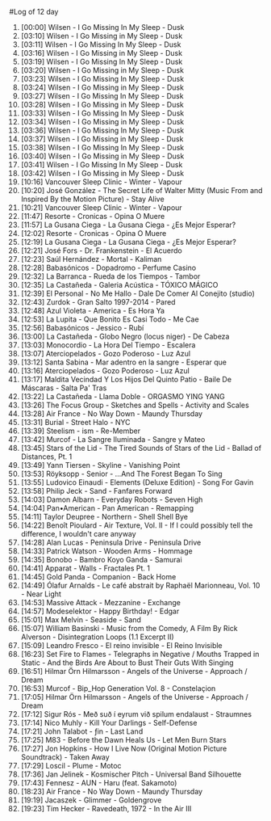 #Log of 12 day

1. [00:00] Wilsen - I Go Missing In My Sleep - Dusk
1. [03:10] Wilsen - I Go Missing in My Sleep - Dusk
1. [03:11] Wilsen - I Go Missing In My Sleep - Dusk
1. [03:16] Wilsen - I Go Missing in My Sleep - Dusk
1. [03:19] Wilsen - I Go Missing In My Sleep - Dusk
1. [03:20] Wilsen - I Go Missing in My Sleep - Dusk
1. [03:23] Wilsen - I Go Missing In My Sleep - Dusk
1. [03:24] Wilsen - I Go Missing in My Sleep - Dusk
1. [03:27] Wilsen - I Go Missing In My Sleep - Dusk
1. [03:28] Wilsen - I Go Missing in My Sleep - Dusk
1. [03:33] Wilsen - I Go Missing In My Sleep - Dusk
1. [03:34] Wilsen - I Go Missing in My Sleep - Dusk
1. [03:36] Wilsen - I Go Missing In My Sleep - Dusk
1. [03:37] Wilsen - I Go Missing in My Sleep - Dusk
1. [03:38] Wilsen - I Go Missing In My Sleep - Dusk
1. [03:40] Wilsen - I Go Missing in My Sleep - Dusk
1. [03:41] Wilsen - I Go Missing In My Sleep - Dusk
1. [03:42] Wilsen - I Go Missing in My Sleep - Dusk
1. [10:16] Vancouver Sleep Clinic - Winter - Vapour
1. [10:20] José González - The Secret Life of Walter Mitty (Music From and Inspired By the Motion Picture) - Stay Alive
1. [10:21] Vancouver Sleep Clinic - Winter - Vapour
1. [11:47] Resorte - Cronicas - Opina O Muere
1. [11:57] La Gusana Ciega - La Gusana Ciega - ¿Es Mejor Esperar?
1. [12:02] Resorte - Cronicas - Opina O Muere
1. [12:19] La Gusana Ciega - La Gusana Ciega - ¿Es Mejor Esperar?
1. [12:21] José Fors - Dr. Frankenstein - El Acuerdo
1. [12:23] Saúl Hernández - Mortal - Kaliman
1. [12:28] Babasónicos - Dopadromo - Perfume Casino
1. [12:32] La Barranca - Rueda de los Tiempos - Tambor
1. [12:35] La Castañeda - Galeria Acústica - TÓXICO MÁGICO
1. [12:39] El Personal - No Me Hallo - Dale De Comer Al Conejito (studio)
1. [12:43] Zurdok - Gran Salto 1997-2014 - Pared
1. [12:48] Azul Violeta - America - Es Hora Ya
1. [12:53] La Lupita - Que Bonito Es Casi Todo - Me Cae
1. [12:56] Babasónicos - Jessico - Rubí
1. [13:00] La Castañeda - Globo Negro (locus niger) - De Cabeza
1. [13:03] Monocordio - La Hora Del Tiempo - Escalera
1. [13:07] Aterciopelados - Gozo Poderoso - Luz Azul
1. [13:12] Santa Sabina - Mar adentro en la sangre - Esperar que
1. [13:16] Aterciopelados - Gozo Poderoso - Luz Azul
1. [13:17] Maldita Vecindad Y Los Hijos Del Quinto Patio - Baile De Máscaras - Salta Pa' Tras
1. [13:22] La Castañeda - Llama Doble - ORGASMO YING YANG
1. [13:26] The Focus Group - Sketches and Spells - Activity and Scales
1. [13:28] Air France - No Way Down - Maundy Thursday
1. [13:31] Burial - Street Halo - NYC
1. [13:39] Steelism - ism - Re-Member
1. [13:42] Murcof - La Sangre Iluminada - Sangre y Mateo
1. [13:45] Stars of the Lid - The Tired Sounds of Stars of the Lid - Ballad of Distances, Pt. 1
1. [13:49] Yann Tiersen - Skyline - Vanishing Point
1. [13:53] Röyksopp - Senior - …And The Forest Began To Sing
1. [13:55] Ludovico Einaudi - Elements (Deluxe Edition) - Song For Gavin
1. [13:58] Philip Jeck - Sand - Fanfares Forward
1. [14:03] Damon Albarn - Everyday Robots - Seven High
1. [14:04] Pan•American - Pan American - Remapping
1. [14:11] Taylor Deupree - Northern - Shell Shell Bye
1. [14:22] Benoît Pioulard - Air Texture, Vol. II - If I could possibly tell the difference, I wouldn't care anyway
1. [14:28] Alan Lucas - Peninsula Drive - Peninsula Drive
1. [14:33] Patrick Watson - Wooden Arms - Hommage
1. [14:35] Bonobo - Bambro Koyo Ganda - Samurai
1. [14:41] Apparat - Walls - Fractales Pt. 1
1. [14:45] Gold Panda - Companion - Back Home
1. [14:49] Ólafur Arnalds - Le café abstrait by Raphaël Marionneau, Vol. 10 - Near Light
1. [14:53] Massive Attack - Mezzanine - Exchange
1. [14:57] Modeselektor - Happy Birthday! - Edgar
1. [15:01] Max Melvin - Seaside - Sand
1. [15:07] William Basinski - Music from the Comedy, A Film By Rick Alverson - Disintegration Loops (1.1 Excerpt II)
1. [15:09] Leandro Fresco - El reino invisible - El Reino Invisible
1. [16:23] Set Fire to Flames - Telegraphs in Negative / Mouths Trapped in Static - And the Birds Are About to Bust Their Guts With Singing
1. [16:51] Hilmar Örn Hilmarsson - Angels of the Universe - Approach / Dream
1. [16:53] Murcof - Bip_Hop Generation Vol. 8 - Constelaçion
1. [17:05] Hilmar Örn Hilmarsson - Angels of the Universe - Approach / Dream
1. [17:12] Sigur Rós - Með suð í eyrum við spilum endalaust - Straumnes
1. [17:14] Nico Muhly - Kill Your Darlings - Self-Defense
1. [17:21] John Talabot - ƒin - Last Land
1. [17:25] M83 - Before the Dawn Heals Us - Let Men Burn Stars
1. [17:27] Jon Hopkins - How I Live Now (Original Motion Picture Soundtrack) - Taken Away
1. [17:29] Loscil - Plume - Motoc
1. [17:36] Jan Jelinek - Kosmischer Pitch - Universal Band Silhouette
1. [17:43] Fennesz - AUN - Haru (feat. Sakamoto)
1. [18:23] Air France - No Way Down - Maundy Thursday
1. [19:19] Jacaszek - Glimmer - Goldengrove
1. [19:23] Tim Hecker - Ravedeath, 1972 - In the Air III

